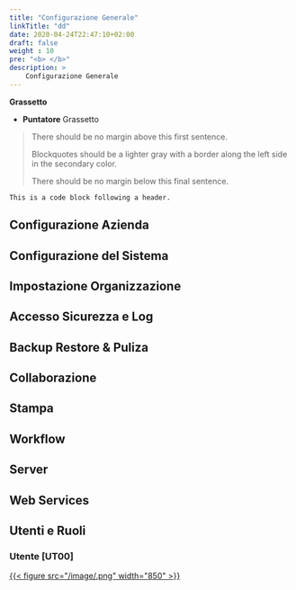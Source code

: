 ```yaml
---
title: "Configurazione Generale"
linkTitle: "dd"
date: 2020-04-24T22:47:10+02:00
draft: false
weight : 10
pre: "<b> </b>"
description: >
    Configurazione Generale
--- 
```


**Grassetto**

* **Puntatore** Grassetto


> There should be no margin above this first sentence.
>
> Blockquotes should be a lighter gray with a border along the left side in the secondary color.
>
> There should be no margin below this final sentence.

```
This is a code block following a header.
```

## Configurazione Azienda



## Configurazione del Sistema


## Impostazione Organizzazione

## Accesso Sicurezza e Log

## Backup Restore & Puliza

###

## Collaborazione

###

## Stampa

## Workflow

###

## Server

###

## Web Services

###

## Utenti e Ruoli

### Utente [UT00]
[{{< figure src="/image/.png"  width="850"  >}}](/image/.png)
